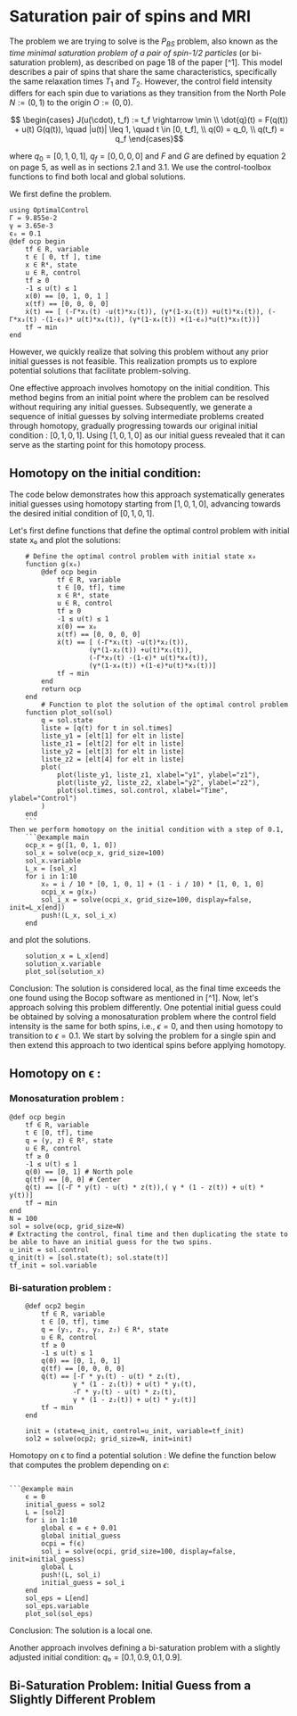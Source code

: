 # Saturation pair of spins and MRI
The problem we are trying to solve is the $P_{BS}$ problem, also known as the *time minimal saturation problem of a pair of spin-1/2 particles* (or bi-saturation problem), as described on page 18 of the paper [^1]. This model describes a pair of spins that share the same characteristics, specifically the same relaxation times $T_1$ and $T_2$. However, the control field intensity differs for each spin due to variations as they transition from the North Pole $N := (0,1)$ to the origin $O := (0,0)$.

```math
    \begin{cases}
    J(u(\cdot), t_f) := t_f \rightarrow \min \\
    \dot{q}(t) = F(q(t)) + u(t) G(q(t)), \quad |u(t)| \leq 1, \quad t \in [0, t_f], \\
    q(0) = q_0, \\
    q(t_f) = q_f
    \end{cases}
```
where $q_0 = [0, 1, 0, 1]$, $q_f = [0, 0, 0, 0]$ and $F$ and $G$ are defined by equation 2 on page 5, as well as in sections 2.1 and 3.1. We use the control-toolbox functions to find both local and global solutions.

We first define the problem.

```@example main
using OptimalControl
Γ = 9.855e-2
γ = 3.65e-3
ϵ₀ = 0.1
@def ocp begin
    tf ∈ R, variable
    t ∈ [ 0, tf ], time
    x ∈ R⁴, state
    u ∈ R, control
    tf ≥ 0
    -1 ≤ u(t) ≤ 1
    x(0) == [0, 1, 0, 1 ]
    x(tf) == [0, 0, 0, 0]
    ẋ(t) == [ (-Γ*x₁(t) -u(t)*x₂(t)), (γ*(1-x₂(t)) +u(t)*x₁(t)), (-Γ*x₃(t) -(1-ϵ₀)* u(t)*x₄(t)), (γ*(1-x₄(t)) +(1-ϵ₀)*u(t)*x₃(t))]
    tf → min
end
```
However, we quickly realize that solving this problem without any prior initial guesses is not feasible. This realization prompts us to explore potential solutions that facilitate problem-solving.

One effective approach involves homotopy on the initial condition. This method begins from an initial point where the problem can be resolved without requiring any initial guesses. Subsequently, we generate a sequence of initial guesses by solving intermediate problems created through homotopy, gradually progressing towards our original initial condition : $[0, 1, 0, 1]$. Using $[1, 0, 1, 0]$ as our initial guess revealed that it can serve as the starting point for this homotopy process.

## Homotopy on the initial condition:
The code below demonstrates how this approach systematically generates initial guesses using homotopy starting from $[1, 0, 1, 0]$, advancing towards the desired initial condition of $[0, 1, 0, 1]$.

Let's first define functions that define the optimal control problem with initial state x₀ and plot the solutions: 
```@example main
    # Define the optimal control problem with initial state x₀
    function g(x₀)
        @def ocp begin
            tf ∈ R, variable
            t ∈ [0, tf], time
            x ∈ R⁴, state
            u ∈ R, control
            tf ≥ 0
            -1 ≤ u(t) ≤ 1
            x(0) == x₀
            x(tf) == [0, 0, 0, 0]
            ẋ(t) == [ (-Γ*x₁(t) -u(t)*x₂(t)), 
                    (γ*(1-x₂(t)) +u(t)*x₁(t)), 
                    (-Γ*x₃(t) -(1-ϵ)* u(t)*x₄(t)), 
                    (γ*(1-x₄(t)) +(1-ϵ)*u(t)*x₃(t))]
            tf → min
        end
        return ocp
    end
        # Function to plot the solution of the optimal control problem
    function plot_sol(sol)
        q = sol.state
        liste = [q(t) for t in sol.times]
        liste_y1 = [elt[1] for elt in liste]
        liste_z1 = [elt[2] for elt in liste]
        liste_y2 = [elt[3] for elt in liste]
        liste_z2 = [elt[4] for elt in liste]
        plot(
            plot(liste_y1, liste_z1, xlabel="y1", ylabel="z1"),
            plot(liste_y2, liste_z2, xlabel="y2", ylabel="z2"),
            plot(sol.times, sol.control, xlabel="Time", ylabel="Control")
        )
    end
    ```
Then we perform homotopy on the initial condition with a step of 0.1,
    ```@example main
    ocp_x = g([1, 0, 1, 0])
    sol_x = solve(ocp_x, grid_size=100)
    sol_x.variable
    L_x = [sol_x]
    for i in 1:10
        x₀ = i / 10 * [0, 1, 0, 1] + (1 - i / 10) * [1, 0, 1, 0]
        ocpi_x = g(x₀)
        sol_i_x = solve(ocpi_x, grid_size=100, display=false, init=L_x[end]) 
        push!(L_x, sol_i_x)
    end

```
and plot the solutions.
```@example main
    solution_x = L_x[end]
    solution_x.variable
    plot_sol(solution_x)
```
Conclusion: The solution is considered local, as the final time exceeds the one found using the Bocop software as mentioned in [^1].
Now, let's approach solving this problem differently. One potential initial guess could be obtained by solving a monosaturation problem where the control field intensity is the same for both spins, i.e., $ϵ = 0$, and then using homotopy to transition to $ϵ = 0.1$. We start by solving the problem for a single spin and then extend this approach to two identical spins before applying homotopy.
## Homotopy on ϵ : 
### Monosaturation problem :


```@example main
@def ocp begin
    tf ∈ R, variable
    t ∈ [0, tf], time
    q = (y, z) ∈ R², state
    u ∈ R, control
    tf ≥ 0
    -1 ≤ u(t) ≤ 1
    q(0) == [0, 1] # North pole
    q(tf) == [0, 0] # Center
    q̇(t) == [(-Γ * y(t) - u(t) * z(t)),( γ * (1 - z(t)) + u(t) * y(t))]
    tf → min
end
N = 100
sol = solve(ocp, grid_size=N) 
# Extracting the control, final time and then duplicating the state to be able to have an initial guess for the two spins.
u_init = sol.control  
q_init(t) = [sol.state(t); sol.state(t)]
tf_init = sol.variable
```
### Bi-saturation problem :
```@example main
    @def ocp2 begin
        tf ∈ R, variable
        t ∈ [0, tf], time
        q = (y₁, z₁, y₂, z₂) ∈ R⁴, state
        u ∈ R, control
        tf ≥ 0
        -1 ≤ u(t) ≤ 1
        q(0) == [0, 1, 0, 1] 
        q(tf) == [0, 0, 0, 0] 
        q̇(t) == [-Γ * y₁(t) - u(t) * z₁(t),
                γ * (1 - z₁(t)) + u(t) * y₁(t),
                -Γ * y₂(t) - u(t) * z₂(t),
                γ * (1 - z₂(t)) + u(t) * y₂(t)]
        tf → min
    end

    init = (state=q_init, control=u_init, variable=tf_init)
    sol2 = solve(ocp2; grid_size=N, init=init)
```
Homotopy on ϵ to find a potential solution : 
We define the function below that computes the problem depending on $ϵ$: 
```@example main

```@example main
    ϵ = 0
    initial_guess = sol2
    L = [sol2]
    for i in 1:10
        global ϵ = ϵ + 0.01
        global initial_guess
        ocpi = f(ϵ)
        sol_i = solve(ocpi, grid_size=100, display=false, init=initial_guess)
        global L
        push!(L, sol_i)
        initial_guess = sol_i
    end
    sol_eps = L[end]
    sol_eps.variable
    plot_sol(sol_eps)
```

Conclusion: The solution is a local one.

Another approach involves defining a bi-saturation problem with a slightly adjusted initial condition: $q₀ = [0.1, 0.9, 0.1, 0.9]$.

##  Bi-Saturation Problem: Initial Guess from a Slightly Different Problem




